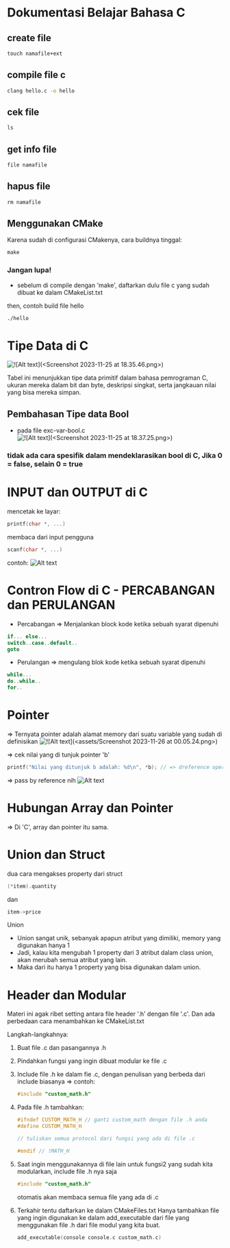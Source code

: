 # Dokumentasi Belajar Bahasa C

## create file
```bat
touch namafile+ext
```

## compile file c
```bat
clang hello.c -o hello
```

## cek file
```bat
ls
```

## get info file
```bat
file namafile
```

## hapus file
```bat
rm namafile
```

## Menggunakan CMake 
Karena sudah di configurasi CMakenya, cara buildnya tinggal:
```bat
make
```

### Jangan lupa!
- sebelum di compile dengan 'make', daftarkan dulu file c yang sudah dibuat ke dalam CMakeList.txt

then, contoh build file hello
```bat
./hello
```


# Tipe Data di C

![!\[Alt text\](<Screenshot 2023-11-25 at 18.35.46.png>)](<assets/Screenshot 2023-11-25 at 18.35.46.png>)

Tabel ini menunjukkan tipe data primitif dalam bahasa pemrograman C, ukuran mereka dalam bit dan byte, deskripsi singkat, serta jangkauan nilai yang bisa mereka simpan.


## Pembahasan Tipe data Bool

- pada file exc-var-bool.c 
![!\[Alt text\](<Screenshot 2023-11-25 at 18.37.25.png>)](<assets/Screenshot 2023-11-25 at 18.37.25.png>)

### tidak ada cara spesifik dalam mendeklarasikan bool di C, Jika 0 = false, selain 0 = true

# INPUT dan OUTPUT di C

mencetak ke layar:
```c
printf(char *, ...)
```

membaca dari input pengguna
```c
scanf(char *, ...)
```

contoh: 
![Alt text](<assets/Screenshot 2023-11-25 at 19.16.36.png>)


# Contron Flow di C - PERCABANGAN dan PERULANGAN
- Percabangan => Menjalankan block kode ketika sebuah syarat dipenuhi

```c
if... else...
switch..case..default..
goto
```

- Perulangan => mengulang blok kode ketika sebuah syarat dipenuhi
```c
while...
do..while..
for..
```

# Pointer 
=> Ternyata pointer adalah alamat memory dari suatu variable yang sudah di definisikan
![!\[Alt text\](<assets/Screenshot 2023-11-26 at 00.05.24.png>)](<assets/Screenshot 2023-11-26 at 00.14.48.png>)

=> cek nilai yang di tunjuk pointer 'b'
```c
printf("Nilai yang ditunjuk b adalah: %d\n", *b); // => dreference operator
```

=> pass by reference nih
![Alt text](<assets/Screenshot 2023-11-26 at 00.25.05.png>)


# Hubungan Array dan Pointer
=> Di 'C', array dan pointer itu sama.


# Union dan Struct

dua cara mengakses property dari struct
```c
(*item).quantity
```

dan
```c
item->price
```

Union
- Union sangat unik, sebanyak apapun atribut yang dimiliki, memory yang digunakan hanya 1
- Jadi, kalau kita mengubah 1 property dari 3 atribut dalam class union, akan merubah semua atribut yang lain.
- Maka dari itu hanya 1 property yang bisa digunakan dalam union.

# Header dan Modular
Materi ini agak ribet setting antara file header '.h' dengan file '.c'. 
Dan ada perbedaan cara menambahkan ke CMakeList.txt

Langkah-langkahnya:

1. Buat file .c dan pasangannya .h
2. Pindahkan fungsi yang ingin dibuat modular ke file .c
3. Include file .h ke dalam fie .c, dengan penulisan yang berbeda dari include biasanya
    => contoh:
    ```c
    #include "custom_math.h"
    ```
4. Pada file .h tambahkan:
    ```c
    #ifndef CUSTOM_MATH_H // ganti custom_math dengan file .h anda
    #define CUSTOM_MATH_H

    // tuliskan semua protocol dari fungsi yang ada di file .c

    #endif // !MATH_H
    ```
5. Saat ingin menggunakannya di file lain untuk fungsi2 yang sudah kita modularkan, include     file .h nya saja
    ```c
    #include "custom_math.h"
    ```

    otomatis akan membaca semua file yang ada di .c
6. Terkahir tentu daftarkan ke dalam CMakeFiles.txt
    Hanya tambahkan file yang ingin digunakan ke dalam add_executable dari file yang menggunakan
    file .h dari file modul yang kita buat.
    ```c
    add_executable(console console.c custom_math.c)
    ```

